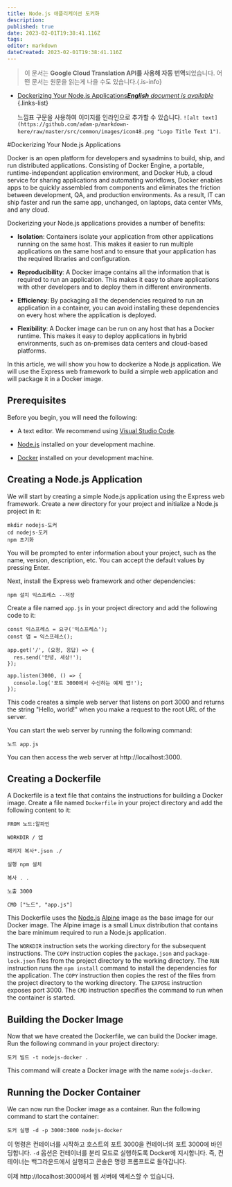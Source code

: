 ```yaml
---
title: Node.js 애플리케이션 도커화
description: 
published: true
date: 2023-02-01T19:38:41.116Z
tags: 
editor: markdown
dateCreated: 2023-02-01T19:38:41.116Z
---
```


> 이 문서는 **Google Cloud Translation API를 사용해 자동 번역**되었습니다.
어떤 문서는 원문을 읽는게 나을 수도 있습니다.{.is-info}



- [Dockerizing Your Node.js Applications***English** document is available*](/en/Knowledge-base/Backend/dockerizing-your-node-js-applications)
{.links-list}


  느낌표 구문을 사용하여 이미지를 인라인으로 추가할 수 있습니다. ```![alt text](https://github.com/adam-p/markdown-here/raw/master/src/common/images/icon48.png "Logo Title Text 1")```.

#Dockerizing Your Node.js Applications

Docker is an open platform for developers and sysadmins to build, ship, and run distributed applications. Consisting of Docker Engine, a portable, runtime-independent application environment, and Docker Hub, a cloud service for sharing applications and automating workflows, Docker enables apps to be quickly assembled from components and eliminates the friction between development, QA, and production environments.  As a result, IT can ship faster and run the same app, unchanged, on laptops, data center VMs, and any cloud.

Dockerizing your Node.js applications provides a number of benefits:

- **Isolation**: Containers isolate your application from other applications running on the same host. This makes it easier to run multiple applications on the same host and to ensure that your application has the required libraries and configuration.

- **Reproducibility**: A Docker image contains all the information that is required to run an application. This makes it easy to share applications with other developers and to deploy them in different environments.

- **Efficiency**: By packaging all the dependencies required to run an application in a container, you can avoid installing these dependencies on every host where the application is deployed.

- **Flexibility**: A Docker image can be run on any host that has a Docker runtime. This makes it easy to deploy applications in hybrid environments, such as on-premises data centers and cloud-based platforms.

In this article, we will show you how to dockerize a Node.js application. We will use the Express web framework to build a simple web application and will package it in a Docker image.

## Prerequisites

Before you begin, you will need the following:

- A text editor. We recommend using [Visual Studio Code](https://code.visualstudio.com/).

- [Node.js](https://nodejs.org/en/) installed on your development machine.

- [Docker](https://www.docker.com/) installed on your development machine.

## Creating a Node.js Application

We will start by creating a simple Node.js application using the Express web framework. Create a new directory for your project and initialize a Node.js project in it:

```
mkdir nodejs-도커
cd nodejs-도커
npm 초기화
```

You will be prompted to enter information about your project, such as the name, version, description, etc. You can accept the default values by pressing Enter.

Next, install the Express web framework and other dependencies:

```
npm 설치 익스프레스 --저장
```

Create a file named `app.js` in your project directory and add the following code to it:

```자바스크립트
const 익스프레스 = 요구('익스프레스');
const 앱 = 익스프레스();

app.get('/', (요청, 응답) => {
  res.send('안녕, 세상!');
});

app.listen(3000, () => {
  console.log('포트 3000에서 수신하는 예제 앱!');
});
```

This code creates a simple web server that listens on port 3000 and returns the string "Hello, world!" when you make a request to the root URL of the server.

You can start the web server by running the following command:

```
노드 app.js
```

You can then access the web server at http://localhost:3000.

## Creating a Dockerfile

A Dockerfile is a text file that contains the instructions for building a Docker image. Create a file named `Dockerfile` in your project directory and add the following content to it:

```
FROM 노드:알파인

WORKDIR / 앱

패키지 복사*.json ./

실행 npm 설치

복사 . .

노출 3000

CMD ["노드", "app.js"]
```

This Dockerfile uses the [Node.js](https://hub.docker.com/_/node/) [Alpine](https://hub.docker.com/_/alpine/) image as the base image for our Docker image. The Alpine image is a small Linux distribution that contains the bare minimum required to run a Node.js application.

The `WORKDIR` instruction sets the working directory for the subsequent instructions. The `COPY` instruction copies the `package.json` and `package-lock.json` files from the project directory to the working directory. The `RUN` instruction runs the `npm install` command to install the dependencies for the application. The `COPY` instruction then copies the rest of the files from the project directory to the working directory. The `EXPOSE` instruction exposes port 3000. The `CMD` instruction specifies the command to run when the container is started.

## Building the Docker Image

Now that we have created the Dockerfile, we can build the Docker image. Run the following command in your project directory:

```
도커 빌드 -t nodejs-docker .
```

This command will create a Docker image with the name `nodejs-docker`.

## Running the Docker Container

We can now run the Docker image as a container. Run the following command to start the container:

```
도커 실행 -d -p 3000:3000 nodejs-docker
```

이 명령은 컨테이너를 시작하고 호스트의 포트 3000을 컨테이너의 포트 3000에 바인딩합니다. `-d` 옵션은 컨테이너를 분리 모드로 실행하도록 Docker에 지시합니다. 즉, 컨테이너는 백그라운드에서 실행되고 콘솔은 명령 프롬프트로 돌아갑니다.

이제 http://localhost:3000에서 웹 서버에 액세스할 수 있습니다.